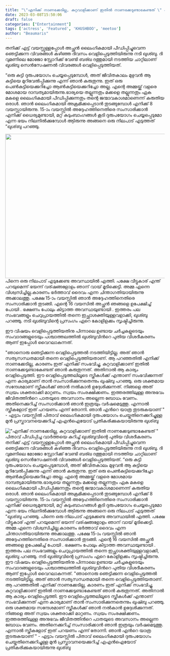 ```yaml
---
title: "\"എനിക്ക് നാണക്കേടില്ല, കുറ്റവാളിക്കാണ് ഇതില്‍ നാണക്കേടുണ്ടാകേണ്ടത് \" പിതാവ് പീഡിപ്പിച്ച വാർത്തയെ കുറിച്ച് ഖുശ്ബുവിന്റെ പുതിയ വിശദീകരണം"
date: 2023-03-08T15:50:06
draft: false
categories: ["Entertainment"]
tags: ['actress', 'Featured', 'KHUSHBOO', 'meetoo']
author: "Beaumaris"
---
```


തനിക്ക് എട്ട് വയസ്സുള്ളപ്പോൾ അച്ഛൻ ലൈംഗികമായി പീഡിപ്പിച്ചുവെന്ന ഞെട്ടിക്കുന്ന വിവരങ്ങൾ കഴിഞ്ഞ ദിവസം വെളിപ്പെടുത്തിയിരുന്നു നടി ഖുശ്ബു. ദി വുമണിലെ മോജോ സ്റ്റോറിക്ക് വേണ്ടി ബര്ഖ ദത്തുമായി നടത്തിയ ചാറ്റിലാണ് ഖുശ്ബു സെൻസേഷണൽ വിവരങ്ങൾ വെളിപ്പെടുത്തിയത്.

“ഒരു കുട്ടി ദുരുപയോഗം ചെയ്യപ്പെടുമ്പോൾ, അത് ജീവിതകാലം മുഴുവൻ ആ കുട്ടിയെ മുറിവേൽപ്പിക്കുന്നു എന്ന് ഞാൻ കരുതുന്നു. ഇത് ഒരു പെൺകുട്ടിയെക്കുറിച്ചോ ആൺകുട്ടിയെക്കുറിച്ചോ അല്ല. എന്റെ അമ്മയ്ക്ക് വളരെ മോശമായ ദാമ്പത്യമായിരുന്നു.ഭാര്യയെ തല്ലുന്നതും മക്കളെ തല്ലുന്നതും ഏക മകളെ ലൈംഗികമായി പീഡിപ്പിക്കുന്നതും തന്റെ ജന്മാവകാശമാണെന്ന് കരുതിയ ഒരാൾ. ഞാൻ ലൈംഗികമായി അക്രമിക്കപ്പെടാൻ തുടങ്ങുമ്പോൾ എനിക്ക് 8 വയസ്സായിരുന്നു. 15-ാം വയസ്സിൽ അദ്ദേഹത്തിനെതിരെ സംസാരിക്കാൻ എനിക്ക് ധൈര്യമുണ്ടായി, മറ്റ് കുടുംബാംഗങ്ങൾ കൂടി ദുരുപയോഗം ചെയ്യപ്പെടുമോ എന്ന ഭയം നിലനിൽക്കുമ്പോൾ ആിരുന്നു അങ്ങനെ ഒരു നിലപാട് എടുത്തത് ”ഖുശ്‌ബു പറഞ്ഞു.

<img class="size-full wp-image-386471 aligncenter" src="https://cdn.boolokam.com/articles/2023/03/wwfwf.png" alt="" width="731" height="456" />പിന്നെ ഒരു നിലപാട് എടുക്കേണ്ട അവസ്ഥയിൽ എത്തി. പക്ഷേ വീട്ടുകാര് എന്ത് പറയുമെന്ന് ഭയന്ന് വര്ഷങ്ങളോളം ഞാന് വായ് മൂടിക്കെട്ടി. അമ്മ എന്നെ വിശ്വസിച്ചില്ല.കാരണം ഭർത്താവ് ദൈവം എന്ന ചിന്താഗതിയായിരുന്നു അക്കാലത്തു. പക്ഷേ 15-ാം വയസ്സിൽ ഞാൻ അദ്ദേഹത്തിനെതിരെ സംസാരിക്കാൻ തുടങ്ങി. എന്റെ 16 വയസില്‍ അച്ഛന്‍ ഞങ്ങളെ ഉപേക്ഷിച്ച് പോയി . ഭക്ഷണം പോലും കിട്ടാത്ത അവസ്ഥയുണ്ടായി . ഇത്തരം പല സംഭവങ്ങളും ചെറുപ്രായത്തിൽ തന്നെ ഇച്ഛാശക്തിയുള്ളവളാക്കി, ഖുശ്ബു പറഞ്ഞു. നടി ഖുശ്ബുവിന്റെ പ്രസംഗം ഏറെ കോളിളക്കം സൃഷ്ടിച്ചിരുന്നു.

ഈ വിഷയം വെളിപ്പെടുത്തിയതിനു പിന്നാലെ ഉണ്ടായ ചർച്ചകളുടെയും സംവാദങ്ങളുടെയും പശ്ചാത്തലത്തിൽ ഖുശ്ബുവിന്‍റെ പുതിയ വിശദീകരണം ആണ് ഇപ്പോൾ വൈറലാകുന്നത്.

"ഞാനൊരു ഞെട്ടിക്കുന്ന വെളിപ്പെടുത്തല്‍ നടത്തിയിട്ടില്ല. അത് ഞാൻ സത്യസന്ധതമായി തന്നെ വെളിപ്പെടുത്തിയതാണ്. ആ പറഞ്ഞതിൽ എനിക്ക് നാണക്കേടില്ല, കാരണം ഇത് എനിക്ക് സംഭവിച്ചു, കുറ്റവാളിക്കാണ് ഇതില്‍ നാണക്കേടുണ്ടാകേണ്ടത് ഞാൻ കരുതുന്നത്. അതിനാല്‍ ആ കാര്യം വെളിപ്പെടുത്തി. ഈ വെളിപ്പെടുത്തലിലൂടെ സ്ത്രീകൾക്ക് എന്താണ് സംഭവിക്കുന്നത് എന്ന കാര്യമാണ് താന്‍ സംസാരിക്കുന്നതെന്നും ഖുഷ്ബു പറഞ്ഞു. ഒരു ശക്തമായ സന്ദേശമാണ് സ്ത്രീകള്‍ക്ക് ഞാന്‍ നല്‍കാന്‍ ഉദ്ദേശിക്കുന്നത്. നിങ്ങളെ അത് സ്വയം ശക്തരാക്കി മാറ്റണം. സ്വയം സംരക്ഷിക്കണം. ഇത്തരത്തിലുള്ള അനുഭവം ജീവിതത്തിന്‍റെ പാതയുടെ അവസാനം അല്ലെന്ന ബോധം വേണം. അതിനെക്കുറിച്ച് സംസാരിക്കാൻ ഞാൻ ഇത്രയും വർഷമെടുത്തു. എന്നാല്‍ സ്ത്രീകളോട് ഇത് പറയണം എന്ന് തോന്നി. ഞാന്‍ എന്‍റെ യാത്ര തുടരുകയാണ് " - എട്ടാം വയസ്സിൽ പിതാവ് ലൈംഗികമായി ദുരുപയോഗം ചെയ്തതിനെക്കുറിച്ചുള്ള മുന്‍ പ്രസ്താവനയെക്കുറിച്ച് എഎന്‍ഐയോട് പ്രതികരിക്കുകയായിരുന്നു ഖുശ്‌ബു


!["എനിക്ക് നാണക്കേടില്ല, കുറ്റവാളിക്കാണ് ഇതില്‍ നാണക്കേടുണ്ടാകേണ്ടത് " പിതാവ് പീഡിപ്പിച്ച വാർത്തയെ കുറിച്ച് ഖുശ്ബുവിന്റെ പുതിയ വിശദീകരണം](https://cdn.boolokam.com/articles/2023/03/wwfwf.png)തനിക്ക് എട്ട് വയസ്സുള്ളപ്പോൾ അച്ഛൻ ലൈംഗികമായി പീഡിപ്പിച്ചുവെന്ന ഞെട്ടിക്കുന്ന വിവരങ്ങൾ കഴിഞ്ഞ ദിവസം വെളിപ്പെടുത്തിയിരുന്നു നടി ഖുശ്ബു. ദി വുമണിലെ മോജോ സ്റ്റോറിക്ക് വേണ്ടി ബര്ഖ ദത്തുമായി നടത്തിയ ചാറ്റിലാണ് ഖുശ്ബു സെൻസേഷണൽ വിവരങ്ങൾ വെളിപ്പെടുത്തിയത്. “ഒരു കുട്ടി ദുരുപയോഗം ചെയ്യപ്പെടുമ്പോൾ, അത് ജീവിതകാലം മുഴുവൻ ആ കുട്ടിയെ മുറിവേൽപ്പിക്കുന്നു എന്ന് ഞാൻ കരുതുന്നു. ഇത് ഒരു പെൺകുട്ടിയെക്കുറിച്ചോ ആൺകുട്ടിയെക്കുറിച്ചോ അല്ല. എന്റെ അമ്മയ്ക്ക് വളരെ മോശമായ ദാമ്പത്യമായിരുന്നു.ഭാര്യയെ തല്ലുന്നതും മക്കളെ തല്ലുന്നതും ഏക മകളെ ലൈംഗികമായി പീഡിപ്പിക്കുന്നതും തന്റെ ജന്മാവകാശമാണെന്ന് കരുതിയ ഒരാൾ. ഞാൻ ലൈംഗികമായി അക്രമിക്കപ്പെടാൻ തുടങ്ങുമ്പോൾ എനിക്ക് 8 വയസ്സായിരുന്നു. 15-ാം വയസ്സിൽ അദ്ദേഹത്തിനെതിരെ സംസാരിക്കാൻ എനിക്ക് ധൈര്യമുണ്ടായി, മറ്റ് കുടുംബാംഗങ്ങൾ കൂടി ദുരുപയോഗം ചെയ്യപ്പെടുമോ എന്ന ഭയം നിലനിൽക്കുമ്പോൾ ആിരുന്നു അങ്ങനെ ഒരു നിലപാട് എടുത്തത് ”ഖുശ്‌ബു പറഞ്ഞു. പിന്നെ ഒരു നിലപാട് എടുക്കേണ്ട അവസ്ഥയിൽ എത്തി. പക്ഷേ വീട്ടുകാര് എന്ത് പറയുമെന്ന് ഭയന്ന് വര്ഷങ്ങളോളം ഞാന് വായ് മൂടിക്കെട്ടി. അമ്മ എന്നെ വിശ്വസിച്ചില്ല.കാരണം ഭർത്താവ് ദൈവം എന്ന ചിന്താഗതിയായിരുന്നു അക്കാലത്തു. പക്ഷേ 15-ാം വയസ്സിൽ ഞാൻ അദ്ദേഹത്തിനെതിരെ സംസാരിക്കാൻ തുടങ്ങി. എന്റെ 16 വയസില്‍ അച്ഛന്‍ ഞങ്ങളെ ഉപേക്ഷിച്ച് പോയി . ഭക്ഷണം പോലും കിട്ടാത്ത അവസ്ഥയുണ്ടായി . ഇത്തരം പല സംഭവങ്ങളും ചെറുപ്രായത്തിൽ തന്നെ ഇച്ഛാശക്തിയുള്ളവളാക്കി, ഖുശ്ബു പറഞ്ഞു. നടി ഖുശ്ബുവിന്റെ പ്രസംഗം ഏറെ കോളിളക്കം സൃഷ്ടിച്ചിരുന്നു. ഈ വിഷയം വെളിപ്പെടുത്തിയതിനു പിന്നാലെ ഉണ്ടായ ചർച്ചകളുടെയും സംവാദങ്ങളുടെയും പശ്ചാത്തലത്തിൽ ഖുശ്ബുവിന്‍റെ പുതിയ വിശദീകരണം ആണ് ഇപ്പോൾ വൈറലാകുന്നത്. "ഞാനൊരു ഞെട്ടിക്കുന്ന വെളിപ്പെടുത്തല്‍ നടത്തിയിട്ടില്ല. അത് ഞാൻ സത്യസന്ധതമായി തന്നെ വെളിപ്പെടുത്തിയതാണ്. ആ പറഞ്ഞതിൽ എനിക്ക് നാണക്കേടില്ല, കാരണം ഇത് എനിക്ക് സംഭവിച്ചു, കുറ്റവാളിക്കാണ് ഇതില്‍ നാണക്കേടുണ്ടാകേണ്ടത് ഞാൻ കരുതുന്നത്. അതിനാല്‍ ആ കാര്യം വെളിപ്പെടുത്തി. ഈ വെളിപ്പെടുത്തലിലൂടെ സ്ത്രീകൾക്ക് എന്താണ് സംഭവിക്കുന്നത് എന്ന കാര്യമാണ് താന്‍ സംസാരിക്കുന്നതെന്നും ഖുഷ്ബു പറഞ്ഞു. ഒരു ശക്തമായ സന്ദേശമാണ് സ്ത്രീകള്‍ക്ക് ഞാന്‍ നല്‍കാന്‍ ഉദ്ദേശിക്കുന്നത്. നിങ്ങളെ അത് സ്വയം ശക്തരാക്കി മാറ്റണം. സ്വയം സംരക്ഷിക്കണം. ഇത്തരത്തിലുള്ള അനുഭവം ജീവിതത്തിന്‍റെ പാതയുടെ അവസാനം അല്ലെന്ന ബോധം വേണം. അതിനെക്കുറിച്ച് സംസാരിക്കാൻ ഞാൻ ഇത്രയും വർഷമെടുത്തു. എന്നാല്‍ സ്ത്രീകളോട് ഇത് പറയണം എന്ന് തോന്നി. ഞാന്‍ എന്‍റെ യാത്ര തുടരുകയാണ് " - എട്ടാം വയസ്സിൽ പിതാവ് ലൈംഗികമായി ദുരുപയോഗം ചെയ്തതിനെക്കുറിച്ചുള്ള മുന്‍ പ്രസ്താവനയെക്കുറിച്ച് എഎന്‍ഐയോട് പ്രതികരിക്കുകയായിരുന്നു ഖുശ്‌ബു
